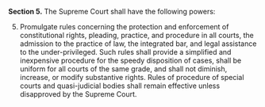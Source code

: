 **Section 5.** The Supreme Court shall have the following powers:

5. Promulgate rules concerning the protection and enforcement of constitutional rights, pleading, practice, and procedure in all courts, the admission to the practice of law, the integrated bar, and legal assistance to the under-privileged. Such rules shall provide a simplified and inexpensive procedure for the speedy disposition of cases, shall be uniform for all courts of the same grade, and shall not diminish, increase, or modify substantive rights. Rules of procedure of special courts and quasi-judicial bodies shall remain effective unless disapproved by the Supreme Court.